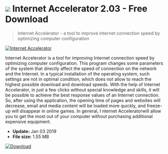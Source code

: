 # ![](https://cdn.softexe.net/static/icon/1/internet-accelerator-3566.png) Internet Accelerator 2.03 - Free Download

> Internet Accelerator - a tool to improve internet connection speed by optimizing computer configuration

[![Internet Accelerator](https://gallery.dpcdn.pl/imgc/Tools/88901/g_-_420x350_1.5_-_x31f69837-d992-4267-bf34-1acf7f97dffd.png)](https://softexe.net/win/internet/other/internet-accelerator:ceff.html)

Internet Accelerator is a tool for improving Internet connection speed by optimizing computer configuration. This program changes some parameters of the system that directly affect the speed of connection on the network and the Internet. In a typical installation of the operating system, such settings are not in optimal condition, which does not allow to reach the highest possible download and download speeds. With the help of Internet Accelerator, in just a few clicks without special knowledge and skills, it will be possible to achieve the best response values ​​of an Internet connection. So, after using the application, the opening time of pages and websites will decrease, email and media content will be loaded more quickly, and freeze-up will disappear in online games. In general, I nternet Acceleratorwill allow you to get the most out of your computer without purchasing additional expensive equipment.


- **Update:** Jan 03 2019
- **File size:** 1.55 MB

[![Download](https://cdn.softexe.net/static/img/download.png)](https://softexe.net/win/internet/other/internet-accelerator:ceff.html)

